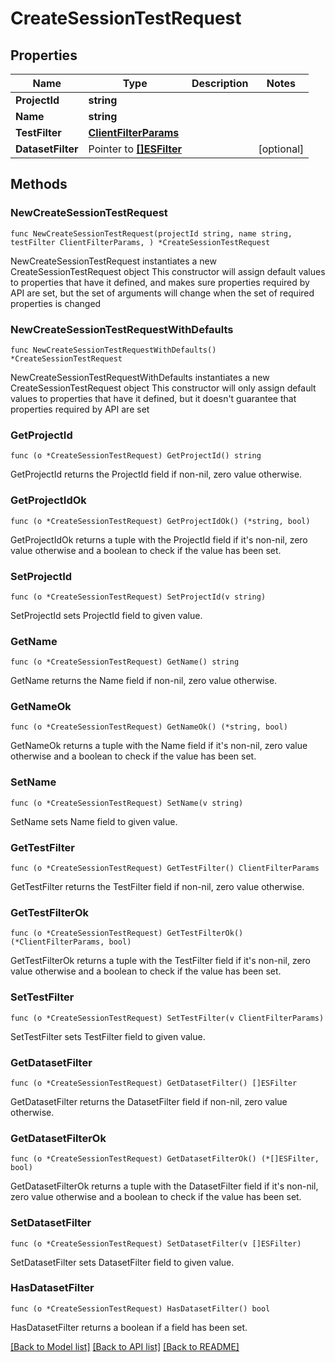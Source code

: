 # CreateSessionTestRequest

## Properties

Name | Type | Description | Notes
------------ | ------------- | ------------- | -------------
**ProjectId** | **string** |  | 
**Name** | **string** |  | 
**TestFilter** | [**ClientFilterParams**](ClientFilterParams.md) |  | 
**DatasetFilter** | Pointer to [**[]ESFilter**](ESFilter.md) |  | [optional] 

## Methods

### NewCreateSessionTestRequest

`func NewCreateSessionTestRequest(projectId string, name string, testFilter ClientFilterParams, ) *CreateSessionTestRequest`

NewCreateSessionTestRequest instantiates a new CreateSessionTestRequest object
This constructor will assign default values to properties that have it defined,
and makes sure properties required by API are set, but the set of arguments
will change when the set of required properties is changed

### NewCreateSessionTestRequestWithDefaults

`func NewCreateSessionTestRequestWithDefaults() *CreateSessionTestRequest`

NewCreateSessionTestRequestWithDefaults instantiates a new CreateSessionTestRequest object
This constructor will only assign default values to properties that have it defined,
but it doesn't guarantee that properties required by API are set

### GetProjectId

`func (o *CreateSessionTestRequest) GetProjectId() string`

GetProjectId returns the ProjectId field if non-nil, zero value otherwise.

### GetProjectIdOk

`func (o *CreateSessionTestRequest) GetProjectIdOk() (*string, bool)`

GetProjectIdOk returns a tuple with the ProjectId field if it's non-nil, zero value otherwise
and a boolean to check if the value has been set.

### SetProjectId

`func (o *CreateSessionTestRequest) SetProjectId(v string)`

SetProjectId sets ProjectId field to given value.


### GetName

`func (o *CreateSessionTestRequest) GetName() string`

GetName returns the Name field if non-nil, zero value otherwise.

### GetNameOk

`func (o *CreateSessionTestRequest) GetNameOk() (*string, bool)`

GetNameOk returns a tuple with the Name field if it's non-nil, zero value otherwise
and a boolean to check if the value has been set.

### SetName

`func (o *CreateSessionTestRequest) SetName(v string)`

SetName sets Name field to given value.


### GetTestFilter

`func (o *CreateSessionTestRequest) GetTestFilter() ClientFilterParams`

GetTestFilter returns the TestFilter field if non-nil, zero value otherwise.

### GetTestFilterOk

`func (o *CreateSessionTestRequest) GetTestFilterOk() (*ClientFilterParams, bool)`

GetTestFilterOk returns a tuple with the TestFilter field if it's non-nil, zero value otherwise
and a boolean to check if the value has been set.

### SetTestFilter

`func (o *CreateSessionTestRequest) SetTestFilter(v ClientFilterParams)`

SetTestFilter sets TestFilter field to given value.


### GetDatasetFilter

`func (o *CreateSessionTestRequest) GetDatasetFilter() []ESFilter`

GetDatasetFilter returns the DatasetFilter field if non-nil, zero value otherwise.

### GetDatasetFilterOk

`func (o *CreateSessionTestRequest) GetDatasetFilterOk() (*[]ESFilter, bool)`

GetDatasetFilterOk returns a tuple with the DatasetFilter field if it's non-nil, zero value otherwise
and a boolean to check if the value has been set.

### SetDatasetFilter

`func (o *CreateSessionTestRequest) SetDatasetFilter(v []ESFilter)`

SetDatasetFilter sets DatasetFilter field to given value.

### HasDatasetFilter

`func (o *CreateSessionTestRequest) HasDatasetFilter() bool`

HasDatasetFilter returns a boolean if a field has been set.


[[Back to Model list]](../README.md#documentation-for-models) [[Back to API list]](../README.md#documentation-for-api-endpoints) [[Back to README]](../README.md)



